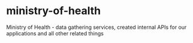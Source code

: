 # ministry-of-health
Ministry of Health - data gathering services, created internal APIs for our applications and all other related things
